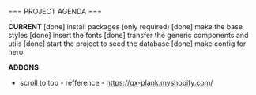 === PROJECT AGENDA ===

**CURRENT**
[done] install packages (only required)
[done] make the base styles
[done] insert the fonts
[done] transfer the generic components and utils
[done] start the project to seed the database
[done] make config for hero

**ADDONS**
- scroll to top - refference - https://qx-plank.myshopify.com/